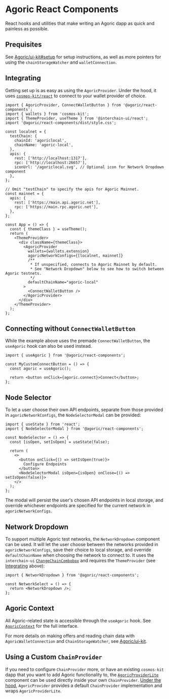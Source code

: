 # Agoric React Components

React hooks and utilities that make writing an Agoric dapp as quick and painless as possible.

## Prequisites

See [Agoric/ui-kit#setup](https://github.com/Agoric/ui-kit?tab=readme-ov-file#setup) for setup instructions, as well as more pointers for using the `chainStorageWatcher` and `walletConnection`.

## Integrating

Getting set up is as easy as using the `AgoricProvider`. Under the hood, it uses [`cosmos-kit/react`](https://docs.cosmology.zone/cosmos-kit) to connect to your wallet provider of choice.

```tsx
import { AgoricProvider, ConnectWalletButton } from '@agoric/react-components';
import { wallets } from 'cosmos-kit';
import { ThemeProvider, useTheme } from '@interchain-ui/react';
import '@agoric/react-components/dist/style.css';

const localnet = {
  testChain: {
    chainId: 'agoriclocal',
    chainName: 'agoric-local',
  },
  apis: {
    rest: ['http://localhost:1317'],
    rpc: ['http://localhost:26657'],
    iconUrl: '/agoriclocal.svg', // Optional icon for Network Dropdown component
  },
};

// Omit "testChain" to specify the apis for Agoric Mainnet.
const mainnet = {
  apis: {
    rest: ['https://main.api.agoric.net'],
    rpc: ['https://main.rpc.agoric.net'],
  },
};

const App = () => {
  const { themeClass } = useTheme();
  return (
    <ThemeProvider>
      <div className={themeClass}>
        <AgoricProvider
          wallets={wallets.extension}
          agoricNetworkConfigs={[localnet, mainnet]}
          /**
           * If unspecified, connects to Agoric Mainnet by default.
           * See "Network Dropdown" below to see how to switch between Agoric testnets.
           */
          defaultChainName="agoric-local"
        >
          <ConnectWalletButton />
        </AgoricProvider>
      </div>
    </ThemeProvider>
  );
};
```

## Connecting without `ConnectWalletButton`

While the example above uses the premade `ConnectWalletButton`, the `useAgoric`
hook can also be used instead.

```tsx
import { useAgoric } from '@agoric/react-components';

const MyCustomConnectButton = () => {
  const agoric = useAgoric();

  return <button onClick={agoric.connect}>Connect</button>;
};
```

## Node Selector

To let a user choose their own API endpoints, separate from those provided in `agoricNetworkConfigs`, the `NodeSelectorModal` can be provided:

```tsx
import { useState } from 'react';
import { NodeSelectorModal } from '@agoric/react-components';

const NodeSelector = () => {
  const [isOpen, setIsOpen] = useState(false);

  return (
    <>
      <button onClick={() => setIsOpen(true)}>
        Configure Endpoints
      </button>
      <NodeSelectorModal isOpen={isOpen} onClose={() => setIsOpen(false)}>
    </>
  );
};
```

The modal will persist the user's chosen API endpoints in local storage, and override whichever endpoints are specified for the current network in `agoricNetworkConfigs`.

## Network Dropdown

To support multiple Agoric test networks, the `NetworkDropdown` component can
be used. It will let the user choose between the networks provided in `agoricNetworkConfigs`, save their choice to local storage, and override `defaultChainName` when choosing the network to connect to. It uses the `interchain-ui`
[`ChangeChainCombobox`](https://cosmology.zone/components?id=change-chain-combobox)
and requires the `ThemeProvider` (see [Integrating](#integrating) above):

```tsx
import { NetworkDropdown } from '@agoric/react-components';

const NetworkSelect = () => {
  return <NetworkDropdown />;
};
```

## Agoric Context

All Agoric-related state is accessible through the `useAgoric` hook. See [`AgoricContext`](https://github.com/Agoric/ui-kit/blob/585b47d158a983643659a2cfccd76f772933db7e/packages/react-components/src/lib/context/AgoricContext.ts#L28-L39) for the full interface.

For more details on making offers and reading chain data with `AgoricWalletConnection` and `ChainStorageWatcher`, see [Agoric/ui-kit](https://github.com/Agoric/ui-kit).

## Using a Custom `ChainProvider`

If you need to configure `ChainProvider` more, or have an existing `cosmos-kit` dapp that you want to add Agoric functionality to, the [`AgoricProviderLite`](https://github.com/Agoric/ui-kit/blob/585b47d158a983643659a2cfccd76f772933db7e/packages/react-components/src/lib/context/AgoricProviderLite.tsx) component can be used directly inside your own `ChainProvider`. [Under the hood](https://github.com/Agoric/ui-kit/blob/585b47d158a983643659a2cfccd76f772933db7e/packages/react-components/src/lib/context/AgoricProvider.tsx#L27-L61), `AgoricProvider` provides a default `ChainProvider` implementation and wraps `AgoricProviderLite`.

